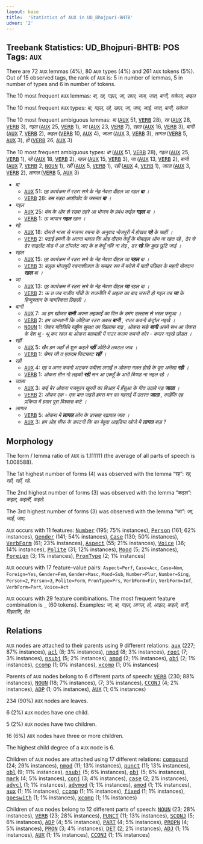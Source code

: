 ```yaml
---
layout: base
title:  'Statistics of AUX in UD_Bhojpuri-BHTB'
udver: '2'
---
```


## Treebank Statistics: UD_Bhojpuri-BHTB: POS Tags: `AUX`

There are 72 `AUX` lemmas (4%), 80 `AUX` types (4%) and 261 `AUX` tokens (5%).
Out of 15 observed tags, the rank of `AUX` is: 5 in number of lemmas, 5 in number of types and 6 in number of tokens.

The 10 most frequent `AUX` lemmas: <em>बा, रह, गइल, जा, रहल, जाव, जात, बानी, सकेला, कइल</em>

The 10 most frequent `AUX` types:  <em>बा, गइल, रहे, रहल, जा, जाव, जाई, जात, बानी, सकेला</em>

The 10 most frequent ambiguous lemmas: <em>बा</em> (<tt><a href="bho_bhtb-pos-AUX.html">AUX</a></tt> 51, <tt><a href="bho_bhtb-pos-VERB.html">VERB</a></tt> 28), <em>रह</em> (<tt><a href="bho_bhtb-pos-AUX.html">AUX</a></tt> 28, <tt><a href="bho_bhtb-pos-VERB.html">VERB</a></tt> 3), <em>गइल</em> (<tt><a href="bho_bhtb-pos-AUX.html">AUX</a></tt> 25, <tt><a href="bho_bhtb-pos-VERB.html">VERB</a></tt> 1), <em>जा</em> (<tt><a href="bho_bhtb-pos-AUX.html">AUX</a></tt> 23, <tt><a href="bho_bhtb-pos-VERB.html">VERB</a></tt> 7), <em>रहल</em> (<tt><a href="bho_bhtb-pos-AUX.html">AUX</a></tt> 16, <tt><a href="bho_bhtb-pos-VERB.html">VERB</a></tt> 3), <em>बानी</em> (<tt><a href="bho_bhtb-pos-AUX.html">AUX</a></tt> 7, <tt><a href="bho_bhtb-pos-VERB.html">VERB</a></tt> 2), <em>कइल</em> (<tt><a href="bho_bhtb-pos-VERB.html">VERB</a></tt> 10, <tt><a href="bho_bhtb-pos-AUX.html">AUX</a></tt> 4), <em>जाला</em> (<tt><a href="bho_bhtb-pos-AUX.html">AUX</a></tt> 3, <tt><a href="bho_bhtb-pos-VERB.html">VERB</a></tt> 3), <em>लागल</em> (<tt><a href="bho_bhtb-pos-VERB.html">VERB</a></tt> 5, <tt><a href="bho_bhtb-pos-AUX.html">AUX</a></tt> 3), <em>हो</em> (<tt><a href="bho_bhtb-pos-VERB.html">VERB</a></tt> 26, <tt><a href="bho_bhtb-pos-AUX.html">AUX</a></tt> 3)

The 10 most frequent ambiguous types:  <em>बा</em> (<tt><a href="bho_bhtb-pos-AUX.html">AUX</a></tt> 51, <tt><a href="bho_bhtb-pos-VERB.html">VERB</a></tt> 28), <em>गइल</em> (<tt><a href="bho_bhtb-pos-AUX.html">AUX</a></tt> 25, <tt><a href="bho_bhtb-pos-VERB.html">VERB</a></tt> 1), <em>रहे</em> (<tt><a href="bho_bhtb-pos-AUX.html">AUX</a></tt> 18, <tt><a href="bho_bhtb-pos-VERB.html">VERB</a></tt> 2), <em>रहल</em> (<tt><a href="bho_bhtb-pos-AUX.html">AUX</a></tt> 15, <tt><a href="bho_bhtb-pos-VERB.html">VERB</a></tt> 3), <em>जा</em> (<tt><a href="bho_bhtb-pos-AUX.html">AUX</a></tt> 13, <tt><a href="bho_bhtb-pos-VERB.html">VERB</a></tt> 2), <em>बानी</em> (<tt><a href="bho_bhtb-pos-AUX.html">AUX</a></tt> 7, <tt><a href="bho_bhtb-pos-VERB.html">VERB</a></tt> 2, <tt><a href="bho_bhtb-pos-NOUN.html">NOUN</a></tt> 1), <em>रहीं</em> (<tt><a href="bho_bhtb-pos-AUX.html">AUX</a></tt> 5, <tt><a href="bho_bhtb-pos-VERB.html">VERB</a></tt> 1), <em>रही</em> (<tt><a href="bho_bhtb-pos-AUX.html">AUX</a></tt> 4, <tt><a href="bho_bhtb-pos-VERB.html">VERB</a></tt> 1), <em>जाला</em> (<tt><a href="bho_bhtb-pos-AUX.html">AUX</a></tt> 3, <tt><a href="bho_bhtb-pos-VERB.html">VERB</a></tt> 2), <em>लागल</em> (<tt><a href="bho_bhtb-pos-VERB.html">VERB</a></tt> 5, <tt><a href="bho_bhtb-pos-AUX.html">AUX</a></tt> 3)


* <em>बा</em>
  * <tt><a href="bho_bhtb-pos-AUX.html">AUX</a></tt> 51: <em>एह कार्यक्रम में रउरा सभे के नेह नेवता दीहल जा रहल <b>बा</b> ।</em>
  * <tt><a href="bho_bhtb-pos-VERB.html">VERB</a></tt> 28: <em>बस रउऱा आशीर्वाद के जरुरत <b>बा</b> ।</em>
* <em>गइल</em>
  * <tt><a href="bho_bhtb-pos-AUX.html">AUX</a></tt> 25: <em>मंच के ओर से रउवा ठहरे आ भोजन के प्रबंध कईल <b>गइल</b> बा ।</em>
  * <tt><a href="bho_bhtb-pos-VERB.html">VERB</a></tt> 1: <em>ऊ जापान <b>गइल</b> रहन ।</em>
* <em>रहे</em>
  * <tt><a href="bho_bhtb-pos-AUX.html">AUX</a></tt> 18: <em>दोसरो भासा से मजगर रचना के अनुवाद भोजपुरी में होखत <b>रहे</b> के चाहीं ।</em>
  * <tt><a href="bho_bhtb-pos-VERB.html">VERB</a></tt> 2: <em>पढाई हमनी के अतना भावल कि ओह दौरान केहूँ के मोबाइल ऑन ना रहत रहे , ढेर से ढेर साइलेंट मोड में आ टॉयलेट जाए के त केहूँ नाँवे ना लेइ , डर <b>रहे</b> कि कुछ छूटि जाई ।</em>
* <em>रहल</em>
  * <tt><a href="bho_bhtb-pos-AUX.html">AUX</a></tt> 15: <em>एह कार्यक्रम में रउरा सभे के नेह नेवता दीहल जा <b>रहल</b> बा ।</em>
  * <tt><a href="bho_bhtb-pos-VERB.html">VERB</a></tt> 3: <em>बलुक भोजपुरी रचनाशीलता के समहर रूप में परोसे में पाती पत्रिका के महती योगदान <b>रहल</b> बा ।</em>
* <em>जा</em>
  * <tt><a href="bho_bhtb-pos-AUX.html">AUX</a></tt> 13: <em>एह कार्यक्रम में रउरा सभे के नेह नेवता दीहल <b>जा</b> रहल बा ।</em>
  * <tt><a href="bho_bhtb-pos-VERB.html">VERB</a></tt> 2: <em>ऊ त जब राजीव गाँधी के राजनीति में अइला का बाद जरूरी हो गइल तब <b>जा</b> के हिन्दुस्तान के नागरिकता लिहली ।</em>
* <em>बानी</em>
  * <tt><a href="bho_bhtb-pos-AUX.html">AUX</a></tt> 7: <em>आ हम खोजत <b>बानी</b> अपना लइकाईं का दिन के उमंग उल्लास से भरल फगुआ ।</em>
  * <tt><a href="bho_bhtb-pos-VERB.html">VERB</a></tt> 2: <em>हम जानतानी कि ओहिजा रउरा अबस <b>बानी</b> , राउर कवनो कंट्रोल नइखे ।</em>
  * <tt><a href="bho_bhtb-pos-NOUN.html">NOUN</a></tt> 1: <em>जेकर गतिविधि राष्ट्रीय सुरक्षा का खिलाफ बाइ , ओकरा सङे <b>बानी</b> अपने सभ आ जेकरा के देश थू - थू कर रहल बा ओकरा बाहबाही में राउर कलम कवनो कोर - कसर नइखे छोड़त ।</em>
* <em>रहीं</em>
  * <tt><a href="bho_bhtb-pos-AUX.html">AUX</a></tt> 5: <em>खैर हम जहाँ से शुरु कइले <b>रहीं</b> ओहिजे लवटल जाव ।</em>
  * <tt><a href="bho_bhtb-pos-VERB.html">VERB</a></tt> 1: <em>सेंगर जी त एकदम फिटफाट <b>रहीं</b> ।</em>
* <em>रही</em>
  * <tt><a href="bho_bhtb-pos-AUX.html">AUX</a></tt> 4: <em>एह प अगर कवनो अटकर पचीसा लगाईं त ओकरा गलत होखे के पूरा अनेसा <b>रही</b> ।</em>
  * <tt><a href="bho_bhtb-pos-VERB.html">VERB</a></tt> 1: <em>ओकरा तीन गो लइकी <b>रही</b> सन आ एकहूँ के अभी बियाह ना भइल रहे ।</em>
* <em>जाला</em>
  * <tt><a href="bho_bhtb-pos-AUX.html">AUX</a></tt> 3: <em>कई बेर ओकरा मजबूरन खुरपी का बिआह में हँसुआ के गीत उठावे पड़ <b>जाला</b> ।</em>
  * <tt><a href="bho_bhtb-pos-VERB.html">VERB</a></tt> 2: <em>ओकर एक - एक बात जइसे हमरा मन का गहराई में उतरत <b>जाला</b> , काहेंकि एह प्रक्रिया में हमार पूरा विश्वास बाटे ।</em>
* <em>लागल</em>
  * <tt><a href="bho_bhtb-pos-VERB.html">VERB</a></tt> 5: <em>ओकरा में <b>लागल</b> लोग के उत्साह बढ़ावल जाव ।</em>
  * <tt><a href="bho_bhtb-pos-AUX.html">AUX</a></tt> 3: <em>हम ओह चीफ के डपटनी कि का बेहूदा आइडिया खोजे में <b>लागल</b> बाड़ ?</em>

## Morphology

The form / lemma ratio of `AUX` is 1.111111 (the average of all parts of speech is 1.008588).

The 1st highest number of forms (4) was observed with the lemma “रह”: <em>रह, रही, रहीं, रहे</em>.

The 2nd highest number of forms (3) was observed with the lemma “कइल”: <em>कइल, कइलीं, कइले</em>.

The 3rd highest number of forms (3) was observed with the lemma “जा”: <em>जा, जाई, जाए</em>.

`AUX` occurs with 11 features: <tt><a href="bho_bhtb-feat-Number.html">Number</a></tt> (195; 75% instances), <tt><a href="bho_bhtb-feat-Person.html">Person</a></tt> (161; 62% instances), <tt><a href="bho_bhtb-feat-Gender.html">Gender</a></tt> (141; 54% instances), <tt><a href="bho_bhtb-feat-Case.html">Case</a></tt> (130; 50% instances), <tt><a href="bho_bhtb-feat-VerbForm.html">VerbForm</a></tt> (61; 23% instances), <tt><a href="bho_bhtb-feat-Aspect.html">Aspect</a></tt> (55; 21% instances), <tt><a href="bho_bhtb-feat-Voice.html">Voice</a></tt> (36; 14% instances), <tt><a href="bho_bhtb-feat-Polite.html">Polite</a></tt> (31; 12% instances), <tt><a href="bho_bhtb-feat-Mood.html">Mood</a></tt> (5; 2% instances), <tt><a href="bho_bhtb-feat-Foreign.html">Foreign</a></tt> (3; 1% instances), <tt><a href="bho_bhtb-feat-PronType.html">PronType</a></tt> (2; 1% instances)

`AUX` occurs with 17 feature-value pairs: `Aspect=Perf`, `Case=Acc`, `Case=Nom`, `Foreign=Yes`, `Gender=Fem`, `Gender=Masc`, `Mood=Sub`, `Number=Plur`, `Number=Sing`, `Person=2`, `Person=3`, `Polite=Form`, `PronType=Prs`, `VerbForm=Fin`, `VerbForm=Inf`, `VerbForm=Part`, `Voice=Act`

`AUX` occurs with 29 feature combinations.
The most frequent feature combination is `_` (60 tokens).
Examples: <em>जा, बा, गइल, लागल, हो, आइल, कइले, करी, दिहलसि, देत</em>


## Relations

`AUX` nodes are attached to their parents using 9 different relations: <tt><a href="bho_bhtb-dep-aux.html">aux</a></tt> (227; 87% instances), <tt><a href="bho_bhtb-dep-acl.html">acl</a></tt> (8; 3% instances), <tt><a href="bho_bhtb-dep-nmod.html">nmod</a></tt> (8; 3% instances), <tt><a href="bho_bhtb-dep-root.html">root</a></tt> (7; 3% instances), <tt><a href="bho_bhtb-dep-nsubj.html">nsubj</a></tt> (5; 2% instances), <tt><a href="bho_bhtb-dep-amod.html">amod</a></tt> (2; 1% instances), <tt><a href="bho_bhtb-dep-obj.html">obj</a></tt> (2; 1% instances), <tt><a href="bho_bhtb-dep-ccomp.html">ccomp</a></tt> (1; 0% instances), <tt><a href="bho_bhtb-dep-xcomp.html">xcomp</a></tt> (1; 0% instances)

Parents of `AUX` nodes belong to 6 different parts of speech: <tt><a href="bho_bhtb-pos-VERB.html">VERB</a></tt> (230; 88% instances), <tt><a href="bho_bhtb-pos-NOUN.html">NOUN</a></tt> (18; 7% instances),  (7; 3% instances), <tt><a href="bho_bhtb-pos-CCONJ.html">CCONJ</a></tt> (4; 2% instances), <tt><a href="bho_bhtb-pos-ADP.html">ADP</a></tt> (1; 0% instances), <tt><a href="bho_bhtb-pos-AUX.html">AUX</a></tt> (1; 0% instances)

234 (90%) `AUX` nodes are leaves.

6 (2%) `AUX` nodes have one child.

5 (2%) `AUX` nodes have two children.

16 (6%) `AUX` nodes have three or more children.

The highest child degree of a `AUX` node is 6.

Children of `AUX` nodes are attached using 17 different relations: <tt><a href="bho_bhtb-dep-compound.html">compound</a></tt> (24; 29% instances), <tt><a href="bho_bhtb-dep-nmod.html">nmod</a></tt> (11; 13% instances), <tt><a href="bho_bhtb-dep-punct.html">punct</a></tt> (11; 13% instances), <tt><a href="bho_bhtb-dep-obl.html">obl</a></tt> (9; 11% instances), <tt><a href="bho_bhtb-dep-nsubj.html">nsubj</a></tt> (5; 6% instances), <tt><a href="bho_bhtb-dep-obj.html">obj</a></tt> (5; 6% instances), <tt><a href="bho_bhtb-dep-mark.html">mark</a></tt> (4; 5% instances), <tt><a href="bho_bhtb-dep-conj.html">conj</a></tt> (3; 4% instances), <tt><a href="bho_bhtb-dep-case.html">case</a></tt> (2; 2% instances), <tt><a href="bho_bhtb-dep-advcl.html">advcl</a></tt> (1; 1% instances), <tt><a href="bho_bhtb-dep-advmod.html">advmod</a></tt> (1; 1% instances), <tt><a href="bho_bhtb-dep-amod.html">amod</a></tt> (1; 1% instances), <tt><a href="bho_bhtb-dep-aux.html">aux</a></tt> (1; 1% instances), <tt><a href="bho_bhtb-dep-ccomp.html">ccomp</a></tt> (1; 1% instances), <tt><a href="bho_bhtb-dep-fixed.html">fixed</a></tt> (1; 1% instances), <tt><a href="bho_bhtb-dep-goeswith.html">goeswith</a></tt> (1; 1% instances), <tt><a href="bho_bhtb-dep-xcomp.html">xcomp</a></tt> (1; 1% instances)

Children of `AUX` nodes belong to 12 different parts of speech: <tt><a href="bho_bhtb-pos-NOUN.html">NOUN</a></tt> (23; 28% instances), <tt><a href="bho_bhtb-pos-VERB.html">VERB</a></tt> (23; 28% instances), <tt><a href="bho_bhtb-pos-PUNCT.html">PUNCT</a></tt> (11; 13% instances), <tt><a href="bho_bhtb-pos-SCONJ.html">SCONJ</a></tt> (5; 6% instances), <tt><a href="bho_bhtb-pos-ADP.html">ADP</a></tt> (4; 5% instances), <tt><a href="bho_bhtb-pos-PART.html">PART</a></tt> (4; 5% instances), <tt><a href="bho_bhtb-pos-PROPN.html">PROPN</a></tt> (4; 5% instances), <tt><a href="bho_bhtb-pos-PRON.html">PRON</a></tt> (3; 4% instances), <tt><a href="bho_bhtb-pos-DET.html">DET</a></tt> (2; 2% instances), <tt><a href="bho_bhtb-pos-ADJ.html">ADJ</a></tt> (1; 1% instances), <tt><a href="bho_bhtb-pos-AUX.html">AUX</a></tt> (1; 1% instances), <tt><a href="bho_bhtb-pos-CCONJ.html">CCONJ</a></tt> (1; 1% instances)

